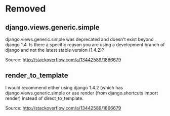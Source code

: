 # Removed #

## django.views.generic.simple ##

django.views.generic.simple was deprecated and doesn't exist beyond django 1.4. Is there a specific reason you are using a development branch of django and not the latest stable version (1.4.2)?

Source: http://stackoverflow.com/a/13442589/1866679

## render_to_template ##

I would recommend either using django 1.4.2 (which has django.views.generic.simple or use render (from django.shortcuts import render) instead of direct_to_template.

Source: http://stackoverflow.com/a/13442589/1866679
